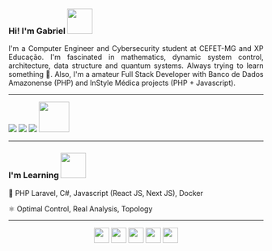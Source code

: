 ### Hi! I'm Gabriel <img src="https://user-images.githubusercontent.com/5713670/87202985-820dcb80-c2b6-11ea-9f56-7ec461c497c3.gif" width="50"></h2>

<div align='justify'>
I'm a Computer Engineer and Cybersecurity student at CEFET-MG and XP Educação. I'm fascinated in mathematics, dynamic system control, architecture, data structure and quantum systems. Always trying to learn something 🔭. Also, I'm a amateur Full Stack Developer with Banco de Dados Amazonense (PHP) and InStyle Médica projects (PHP + Javascript).
</div>
  
---

<div> 
  <a href = "mailto:gabrielsiqueira2765@gmail.com"><img src="https://img.shields.io/badge/-Gmail-%23333?style=for-the-badge&logo=gmail&logoColor=white" target="_blank"></a>
  <a href = "mailto:gabrielsiqueira25@outlook.com"><img src="https://img.shields.io/badge/Microsoft_Outlook-0078D4?style=for-the-badge&logo=microsoft-outlook&logoColor=white" target="_blank"></a>
  <a href="https://www.linkedin.com/in/gabriel-siqueira-14922a246/" target="_blank"><img src="https://img.shields.io/badge/-LinkedIn-%230077B5?style=for-the-badge&logo=linkedin&logoColor=white" target="_blank"></a> <img src="https://media.giphy.com/media/LnQjpWaON8nhr21vNW/giphy.gif" width="60">
  
</div>

---

### I'm Learning <img src="https://raw.githubusercontent.com/mayankchaudhary26/Cool-Readme-ideas/master/data/giphy.gif" width="50">

📖 PHP Laravel, C#, Javascript (React JS, Next JS), Docker

⚛️ Optimal Control, Real Analysis, Topology

---
<div align="center">
  <a><img src="https://cdn.jsdelivr.net/gh/devicons/devicon/icons/mysql/mysql-original.svg" width="30"></a>
  <a><img src="https://cdn.jsdelivr.net/gh/devicons/devicon/icons/c/c-line.svg" width="30"></a>
  <a><img src="https://cdn.jsdelivr.net/gh/devicons/devicon/icons/csharp/csharp-line.svg" width="30"></a>
  <a><img src="https://cdn.jsdelivr.net/gh/devicons/devicon/icons/javascript/javascript-plain.svg" width="30"></a>
  <a><img src="https://cdn.jsdelivr.net/gh/devicons/devicon/icons/anaconda/anaconda-original.svg" width="30"></a>
</div>

